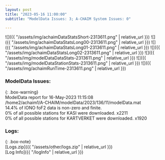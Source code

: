 ```yaml
---
layout: post
title: "2023-05-16 11:00:00"
subtitle: "ModelData Issues: 3; A-CHAIM System Issues: 0"

---
```


![]({{ "/assets/img/achaimDataStatsShort-2313611.png" | relative_url }})
![]({{ "/assets/img/achaimDataStatsLong00-2313611.png" | relative_url }})
![]({{ "/assets/img/achaimDataStatsLong01-2313611.png" | relative_url }})
![]({{ "/assets/img/achaimDataStatsLong02-2313611.png" | relative_url }})
![]({{ "/assets/img/modelDataDataStats-2313611.png" | relative_url }})
![]({{ "/assets/img/modelDataStationStats-2313611.png" | relative_url }})
![]({{ "/assets/img/achaimRunTime-2313611.png" | relative_url }})


### ModelData Issues:  
  
{: .box-warning}  
 ModelData report for 16-May-2023 11:15:08   
 /home2/achaim1/A-CHAIM/modelData/2023/136/11/modelData.mat   
 14.4% of IONO foF2 data is non-zero and finite.   
 0% of all possible stations for KASI were downloaded. x2211   
 0% of all possible stations for KARTVERKET were downloaded. x1920   
  


### Logs:  
  
{: .box-note}  
[Logs.zip]({{ "/assets/other/logs.zip" | relative_url }})  
[Log Info]({{ "/logInfo" | relative_url }})  
